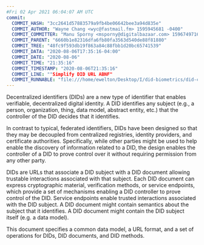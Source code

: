 ```yaml
---
#Fri 02 Apr 2021 06:04:07 AM UTC
commit:
  COMMIT_HASH: "3cc2641d57883579a9fb4be06642bee3a94d835e"
  COMMIT_AUTHOR: "Wayne Chang <wyc@fastmail.fm> 1595945681 -0400"
  COMMIT_COMMITTER: "Manu Sporny <msporny@digitalbazaar.com> 1596749716 -0400"
  COMMIT_PARENT: "6660b1e82316dfa6fb80fa3563d540de88f81880"
  COMMIT_TREE: "48fc9f593db19f863a84c88fbb1d20bc65741539"
  COMMIT_DATA: "2020-08-06T17:35:16-04:00"
  COMMIT_DATE: "2020-08-06"
  COMMIT_TIME: "21:35:16"
  COMMIT_TIMESTAMP: "2020-08-06T21:35:16"
  COMMIT_LINE: ""Simplify DID URL ABNF"
  COMMIT_RUNNABLE: "file:///home/ewelton/Desktop/I/did-biometrics/did-core-dataset/analysis/gitinfo/3cc2641d57883579a9fb4be06642bee3a94d835e/snapshot/index.html"
---
```


<section id="abstract">
<p>
<a>Decentralized identifiers</a> (DIDs) are a new type of identifier that
enables verifiable, decentralized digital identity. A <a>DID</a> identifies any
subject (e.g., a person, organization, thing, data model, abstract entity, etc.)
that the controller of the <a>DID</a> decides that it identifies.

In contrast to typical, federated identifiers, DIDs have been designed
so that they may be decoupled from centralized registries, identity providers,
and certificate authorities. Specifically, while other parties might be used
to help enable the discovery of information related to a <a>DID</a>,
the design enables the controller of a <a>DID</a> to prove control over it
without requiring permission from any other party.

<a>DID</a>s are URLs that associate
a <a>DID subject</a> with a <a>DID document</a> allowing trustable interactions
associated with that subject. Each <a>DID document</a> can express cryptographic
material, verification methods, or <a>service endpoints</a>, which provide a set
of mechanisms enabling a <a>DID controller</a> to prove control of the
<a>DID</a>. <a>Service endpoints</a> enable trusted interactions associated with
the <a>DID subject</a>. A <a>DID document</a> might contain semantics about the
subject that it identifies. A <a>DID document</a> might contain the <a>DID
subject</a> itself (e.g. a data model).
    </p>
<p>
This document specifies a common data model, a URL format, and a set of
operations for <a>DIDs</a>, <a>DID documents</a>, and <a>DID methods</a>.
    </p>
</section>
